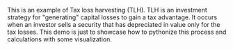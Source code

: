 This is an example of Tax loss harvesting (TLH). TLH is an investment strategy for "generating" capital losses to gain a tax advantage. 
It occurs when an investor sells a security that has depreciated in value only for the tax losses. This demo is just to showcase how to pythonize this process and calculations with some visualization. 
